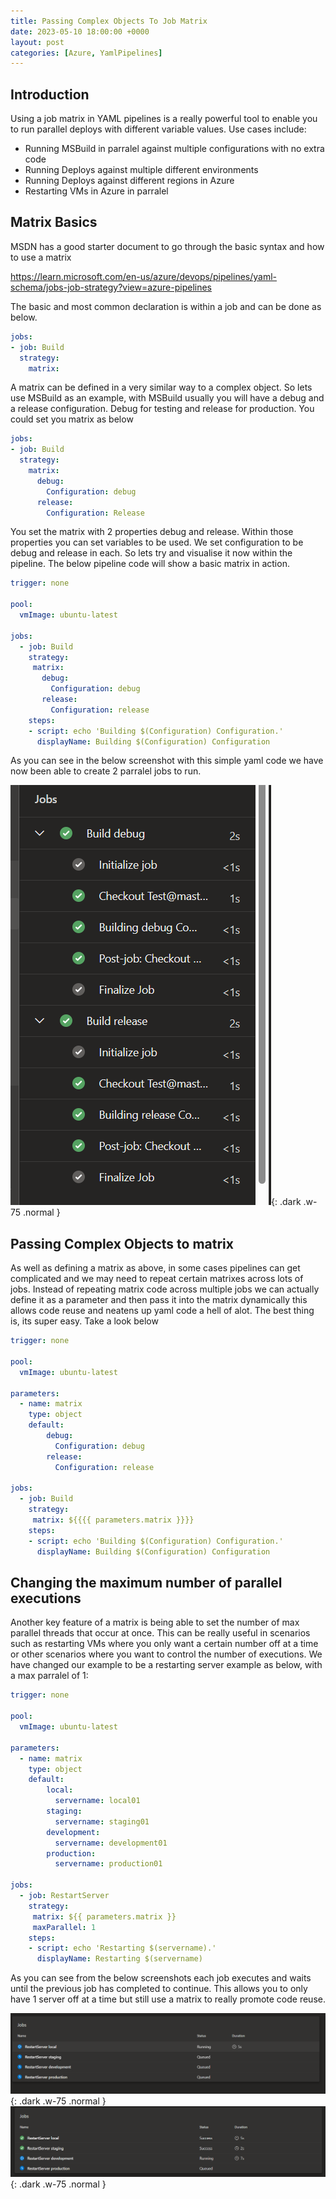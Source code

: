 ```yaml
---
title: Passing Complex Objects To Job Matrix
date: 2023-05-10 18:00:00 +0000
layout: post
categories: [Azure, YamlPipelines]
---
```

## Introduction
Using a job matrix in YAML pipelines is a really powerful tool to enable you to run parallel deploys with different variable values. Use cases include:
- Running MSBuild in parralel against multiple configurations with no extra code
- Running Deploys against multiple different environments 
- Running Deploys against different regions in Azure
- Restarting VMs in Azure in parralel

## Matrix Basics
MSDN has a good starter document to go through the basic syntax and how to use a matrix

<https://learn.microsoft.com/en-us/azure/devops/pipelines/yaml-schema/jobs-job-strategy?view=azure-pipelines>

The basic and most common declaration is within a job and can be done as below. 
```yaml
jobs:
- job: Build
  strategy:
    matrix:
```

A matrix can be defined in a very similar way to a complex object. So lets use MSBuild as an example, with MSBuild usually you will have a debug and a release configuration. Debug for testing and release for production. You could set you matrix as below

```yaml
jobs:
- job: Build
  strategy:
    matrix:
      debug:
        Configuration: debug
      release:
        Configuration: Release
```

You set the matrix with 2 properties debug and release. Within those properties you can set variables to be used. We set configuration to be debug and release in each. So lets try and visualise it now within the pipeline. The below pipeline code will show a basic matrix in action.

```yaml
trigger: none

pool:
  vmImage: ubuntu-latest

jobs:
  - job: Build 
    strategy:
     matrix: 
       debug:
         Configuration: debug
       release:
         Configuration: release
    steps:
    - script: echo 'Building $(Configuration) Configuration.'
      displayName: Building $(Configuration) Configuration
```
As you can see in the below screenshot with this simple yaml code we have now been able to create 2 parralel jobs to run.

![MatrixExample](/assets/images/MatrixExample.png){: .dark .w-75 .normal }

## Passing Complex Objects to matrix
As well as defining a matrix as above, in some cases pipelines can get complicated and we may need to repeat certain matrixes across lots of jobs. Instead of repeating matrix code across multiple jobs we can actually define it as a parameter and then pass it into the matrix dynamically this allows code reuse and neatens up yaml code a hell of alot. The best thing is, its super easy. Take a look below

```yaml
trigger: none

pool:
  vmImage: ubuntu-latest

parameters:
  - name: matrix
    type: object
    default:
        debug:
          Configuration: debug
        release:
          Configuration: release

jobs:
  - job: Build 
    strategy:
     matrix: ${{{{ parameters.matrix }}}}
    steps:
    - script: echo 'Building $(Configuration) Configuration.'
      displayName: Building $(Configuration) Configuration
```

## Changing the maximum number of parallel executions 
Another key feature of a matrix is being able to set the number of max parallel threads that occur at once. This can be really useful in scenarios such as restarting VMs where you only want a certain number off at a time or other scenarios where you want to control the number of executions. We have changed our example to be a restarting server example as below, with a max parralel of 1:

```yaml
trigger: none

pool:
  vmImage: ubuntu-latest

parameters:
  - name: matrix
    type: object
    default:
        local:
          servername: local01
        staging:
          servername: staging01
        development:
          servername: development01
        production:
          servername: production01

jobs:
  - job: RestartServer 
    strategy:
     matrix: ${{ parameters.matrix }}
     maxParallel: 1
    steps:
    - script: echo 'Restarting $(servername).'
      displayName: Restarting $(servername)
```
As you can see from the below screenshots each job executes and waits until the previous job has completed to continue. This allows you to only have 1 server off at a time but still use a matrix to really promote code reuse. 

![MatrixExample1](/assets/images/MatrixExample1.png){: .dark .w-75 .normal }
![MatrixExample2](/assets/images/MatrixExample2.png){: .dark .w-75 .normal }
